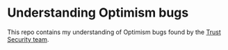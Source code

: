 # Understanding Optimism bugs
This repo contains my understanding of Optimism bugs found by the [Trust Security team](https://x.com/trust__90).
